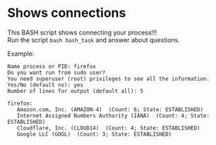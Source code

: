 # Shows connections
This BASH script shows connecting your process!!!  
Run the script ```bash bash_task``` and answer about questions.  

Example:
````
Name process or PID: firefox
Do you want run from sudo user?
You need superuser (root) privileges to see all the information.
Yes/No (default no): yes
Number of lines for output (default all): 5

firefox:
   Amazon.com, Inc. (AMAZON-4)  (Count: 6; State: ESTABLISHED)
   Internet Assigned Numbers Authority (IANA)  (Count: 4; State: ESTABLISHED)
   Cloudflare, Inc. (CLOUD14)  (Count: 4; State: ESTABLISHED)
   Google LLC (GOGL)  (Count: 3; State: ESTABLISHED)
````